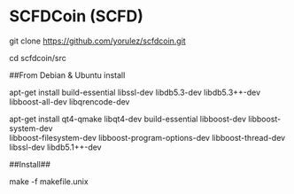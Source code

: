 SCFDCoin (SCFD)
===========

git clone https://github.com/yorulez/scfdcoin.git

cd scfdcoin/src

##From Debian & Ubuntu install

apt-get install build-essential libssl-dev libdb5.3-dev libdb5.3++-dev libboost-all-dev libqrencode-dev

apt-get install qt4-qmake libqt4-dev build-essential libboost-dev libboost-system-dev \
        libboost-filesystem-dev libboost-program-options-dev libboost-thread-dev \
        libssl-dev libdb5.1++-dev

##Install##

make -f makefile.unix
